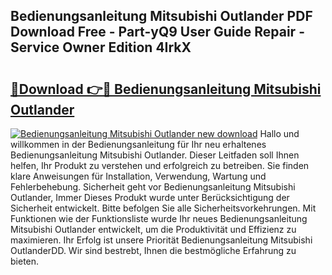 ## Bedienungsanleitung Mitsubishi Outlander PDF Download Free - Part-yQ9 User Guide Repair - Service Owner Edition 4IrkX

# <h2><a href="http://df61nxa.blite.top/?on=Bedienungsanleitung+Mitsubishi+Outlander">🔗Download 👉🔴 Bedienungsanleitung Mitsubishi Outlander</a></h2>

[![Bedienungsanleitung Mitsubishi Outlander new download](https://i.imgur.com/lujVjoI.png)](http://df61nxa.blite.top/?on=Bedienungsanleitung+Mitsubishi+Outlander)
Hallo und willkommen in der Bedienungsanleitung für Ihr neu erhaltenes Bedienungsanleitung Mitsubishi Outlander. Dieser Leitfaden soll Ihnen helfen, Ihr Produkt zu verstehen und erfolgreich zu betreiben. Sie finden klare Anweisungen für Installation, Verwendung, Wartung und Fehlerbehebung. Sicherheit geht vor Bedienungsanleitung Mitsubishi Outlander, Immer Dieses Produkt wurde unter Berücksichtigung der Sicherheit entwickelt. Bitte befolgen Sie alle Sicherheitsvorkehrungen. Mit Funktionen wie der Funktionsliste wurde Ihr neues Bedienungsanleitung Mitsubishi Outlander entwickelt, um die Produktivität und Effizienz zu maximieren. Ihr Erfolg ist unsere Priorität Bedienungsanleitung Mitsubishi OutlanderDD. Wir sind bestrebt, Ihnen die bestmögliche Erfahrung zu bieten.
